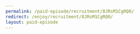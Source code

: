 ```yaml
---
permalink: /paid-episode/recruitment/8JRsM1CgRQ0/
redirect: /enjoy/recruitment/8JRsM1CgRQ0/
layout: paid-episode
---
```

